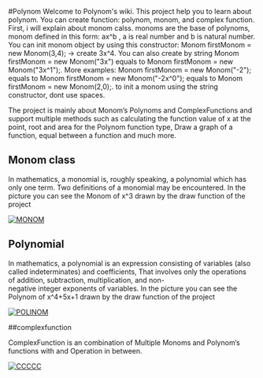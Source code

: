 #Polynom
Welcome to Polynom's wiki. This project help you to learn about polynom. You can create function: 
polynom, monom, and complex function. First, i will explain about monom calss. 
monoms are the base of polynoms, monom defined in this form: ax^b , a is real number and b is natural number. 
You can init monom object by using this constructor: Monom firstMonom = new Monom(3,4); -> create 3x^4. You can also create by string Monom firstMonom = new Monom("3x") equals to Monom firstMonom = new Monom("3x^1");.
More examples: Monom firstMonom = new Monom("-2"); equals to Monom firstMonom = new Monom("-2x^0"); equals to Monom firstMonom = new Monom(2,0);. 
to init a monom using the string constructor, dont use spaces.

The project is mainly about Monom’s Polynoms and ComplexFunctions and support multiple methods such as 
calculating the function value of x at the point, 
root and area for the Polynom function type, 
Draw a graph of a function,
equal between a function and much more.


## Monom class

In mathematics, a monomial is, roughly speaking, a polynomial which has only one term. 
Two definitions of a monomial may be encountered.
In the picture you can see the Monom of x^3 drawn by the draw function of the project 


<a href="http://www.siz.co.il/my.php?i=ntokzjrdmtfh.png"><img src="http://up419.siz.co.il/img1/ntokzjrdmtfh.png" border="0" alt="MONOM" /></a>


## Polynomial

In mathematics, a polynomial is an expression consisting of variables (also called indeterminates) and coefficients, 
That involves only the operations of addition, subtraction, multiplication, and non-negative integer exponents of variables. 
In the picture you can see the Polynom of x^4+5x+1 drawn by the draw function of the project 


<a href="http://www.siz.co.il/"><img src="http://up419.siz.co.il/up1/inc2xmjjhtgm.png" border="0" alt="POLINOM" /></a>


##complexfunction

ComplexFunction is an combination of Multiple Monoms and Polynom’s functions  with and Operation in between. 


<a href="http://www.siz.co.il/"><img src="http://up419.siz.co.il/up1/g4zqwdtyzgzz.png" border="0" alt="CCCCC" /></a>

